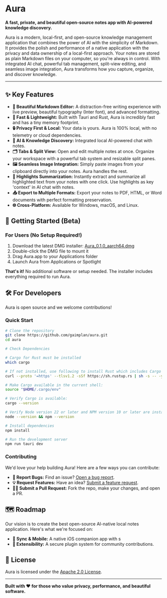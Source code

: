 # Aura

**A fast, private, and beautiful open-source notes app with AI-powered knowledge discovery.**

Aura is a modern, local-first, and open-source knowledge management application that combines the power of AI with the simplicity of Markdown. It provides the polish and performance of a native application with the privacy and data ownership of a local-first approach. Your notes are stored as plain Markdown files on your computer, so you're always in control. With integrated AI chat, powerful tab management, split-view editing, and seamless image integration, Aura transforms how you capture, organize, and discover knowledge.

---

## ✨ Key Features

*   **📝 Beautiful Markdown Editor:** A distraction-free writing experience with live preview, beautiful typography (Inter font), and advanced formatting.
*   **🚀 Fast & Lightweight:** Built with Tauri and Rust, Aura is incredibly fast and has a tiny memory footprint.
*   **🔒 Privacy First & Local:** Your data is yours. Aura is 100% local, with no telemetry or cloud dependencies.
*   **🧠 AI & Knowledge Discovery:** Integrated local AI-powered chat with notes.
*   **🗂️ Tabs & Split View:** Open and edit multiple notes at once. Organize your workspace with a powerful tab system and resizable split panes.
*   **🖼️ Seamless Image Integration:** Simply paste images from your clipboard directly into your notes. Aura handles the rest.
*   **🌟 Highlights Summarization:** Instantly extract and summarize all highlighted text from your notes with one click. Use highlights as key 'context' in AI chat with notes. 
*   **📤 Export to Multiple Formats:** Export your notes to PDF, HTML, or Word documents with perfect formatting preservation.
*   **🌐 Cross-Platform:** Available for Windows, macOS, and Linux.

## 🚀 Getting Started (Beta)

### For Users (No Setup Required!)

1.  Download the latest DMG installer: [Aura_0.1.0_aarch64.dmg](https://github.com/gaimplan/aura/raw/refs/heads/main/beta/Aura_0.1.0_aarch64.dmg)
2.  Double-click the DMG file to mount it
3.  Drag Aura.app to your Applications folder
4.  Launch Aura from Applications or Spotlight

**That's it!** No additional software or setup needed. The installer includes everything required to run Aura.

## 🛠️ For Developers

Aura is open source and we welcome contributions!

### Quick Start

```bash
# Clone the repository
git clone https://github.com/gaimplan/aura.git
cd aura

# Check Dependencies 

# Cargo for Rust must be installed
which cargo

# If not installed, use following to install Rust which includes Cargo
curl --proto '=https' --tlsv1.2 -sSf https://sh.rustup.rs | sh -s -- -y

# Make Cargo available in the current shell:
source "$HOME/.cargo/env"

# Verify Cargo is available:
cargo --version

# Verify Node version 22 or later and NPM version 10 or later are installed: 
node --version && npm --version

# Install dependencies
npm install

# Run the development server
npm run tauri dev
```

### Contributing

We'd love your help building Aura! Here are a few ways you can contribute:

*   **🐛 Report Bugs:** Find an issue? [Open a bug report](https://github.com/gaimplan/aura/issues/new?template=bug_report.md).
*   **💡 Request Features:** Have an idea? [Submit a feature request](https://github.com/gaimplan/aura/issues/new?template=feature_request.md).
*   **🧑‍💻 Submit a Pull Request:** Fork the repo, make your changes, and open a PR.

## 🗺️ Roadmap

Our vision is to create the best open-source AI-native local notes application. Here's what we're focused on:

*   **🔄 Sync & Mobile:** A native iOS companion app with s
*   **🔌 Extensibility:** A secure plugin system for community contributions.

## 📄 License

Aura is licensed under the [Apache 2.0 License](LICENSE).

---

**Built with ❤️ for those who value privacy, performance, and beautiful software.**

